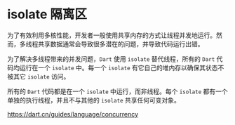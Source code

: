 # isolate 隔离区

为了有效利用多核性能，开发者一般使用共享内存的方式让线程并发地运行。然而，多线程共享数据通常会导致很多潜在的问题，并导致代码运行出错。

为了解决多线程带来的并发问题，`Dart` 使用 `isolate` 替代线程，所有的 `Dart` 代码均运行在一个 `isolate` 中。每一个 `isolate` 有它自己的堆内存以确保其状态不被其它 `isolate` 访问。

所有的 `Dart` 代码都是在一个 `isolate` 中运行，而非线程。每个 `isolate` 都有一个单独的执行线程，并且不与其他的 `isolate` 共享任何可变对象。




https://dart.cn/guides/language/concurrency
